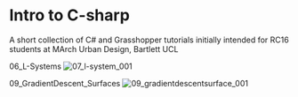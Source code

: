 # Intro to C-sharp
A short collection of C# and Grasshopper tutorials initially intended for RC16 students at MArch Urban Design, Bartlett UCL

06_L-Systems
![07_l-system_001](https://cloud.githubusercontent.com/assets/13719663/23344425/130b4430-fc74-11e6-80fd-e979f0d68de3.jpg)

09_GradientDescent_Surfaces
![09_gradientdescentsurface_001](https://cloud.githubusercontent.com/assets/13719663/23344441/7379cea4-fc74-11e6-9466-767aabaeb127.jpg)
